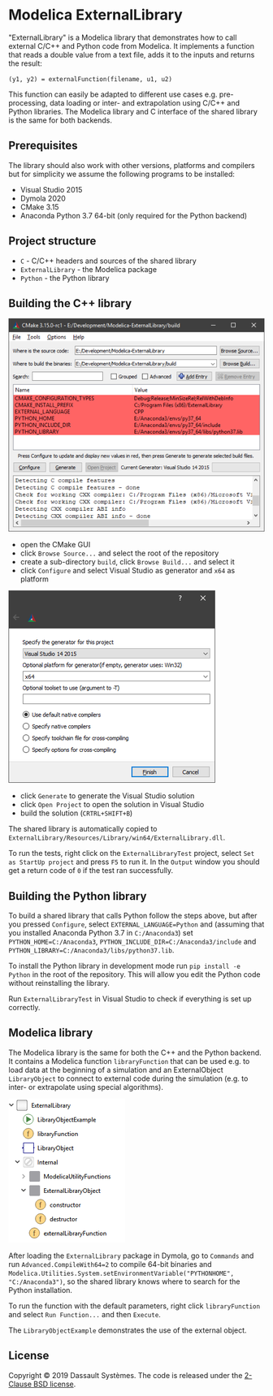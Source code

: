 # Modelica ExternalLibrary

"ExternalLibrary" is a Modelica library that demonstrates how to call external C/C++ and Python code from Modelica. It implements a function that reads a double value from a text file, adds it to the inputs and returns the result:

```
(y1, y2) = externalFunction(filename, u1, u2)
```

This function can easily be adapted to different use cases e.g. pre-processing, data loading or inter- and extrapolation using C/C++ and Python libraries. The Modelica library and C interface of the shared library is the same for both backends.

## Prerequisites

The library should also work with other versions, platforms and compilers but for simplicity we assume the following programs to be installed:

- Visual Studio 2015
- Dymola 2020
- CMake 3.15
- Anaconda Python 3.7 64-bit (only required for the Python backend)

## Project structure

- `C` - C/C++ headers and sources of the shared library
- `ExternalLibrary` - the Modelica package
- `Python` - the Python library

## Building the C++ library

![Modelica library](ExternalLibrary/Resources/Images/cmake-configure.png)

- open the CMake GUI
- click `Browse Source...` and select the root of the repository
- create a sub-directory `build`, click `Browse Build...` and select it
- click `Configure` and select Visual Studio as generator and `x64` as platform

![Modelica library](ExternalLibrary/Resources/Images/cmake-generator.png)

- click `Generate` to generate the Visual Studio solution
- click `Open Project` to open the solution in Visual Studio
- build the solution (`CRTRL+SHIFT+B`)

The shared library is automatically copied to `ExternalLibrary/Resources/Library/win64/ExternalLibrary.dll`.

To run the tests, right click on the `ExternalLibraryTest` project, select `Set as StartUp project` and press `F5` to run it. In the `Output` window you should get a return code of `0` if the test ran successfully.

## Building the Python library

To build a shared library that calls Python follow the steps above, but after you pressed `Configure`, select `EXTERNAL_LANGUAGE=Python` and (assuming that you installed Anaconda Python 3.7 in `C:/Anaconda3`) set `PYTHON_HOME=C:/Anaconda3`, `PYTHON_INCLUDE_DIR=C:/Anaconda3/include` and `PYTHON_LIBRARY=C:/Anaconda3/libs/python37.lib`.

To install the Python library in development mode run `pip install -e Python` in the root of the repository. This will allow you edit the Python code without reinstalling the library.

Run `ExternalLibraryTest` in Visual Studio to check if everything is set up correctly.

## Modelica library

The Modelica library is the same for both the C++ and the Python backend. It contains a Modelica function `libraryFunction` that can be used e.g. to load data at the beginning of a simulation and an ExternalObject `LibraryObject` to connect to external code during the simulation (e.g. to inter- or extrapolate using special algorithms).

![Modelica library](ExternalLibrary/Resources/Images/ExternalLibrary.png)

After loading the `ExternalLibrary` package in Dymola, go to `Commands` and run `Advanced.CompileWith64=2` to compile 64-bit binaries and `Modelica.Utilities.System.setEnvironmentVariable("PYTHONHOME", "C:/Anaconda3")`, so the shared library knows where to search for the Python installation.

To run the function with the default parameters, right click `libraryFunction` and select `Run Function...` and then `Execute`.

The `LibraryObjectExample` demonstrates the use of the external object.

## License

Copyright &copy; 2019 Dassault Syst&egrave;mes.
The code is released under the [2-Clause BSD license](LICENSE.txt).
